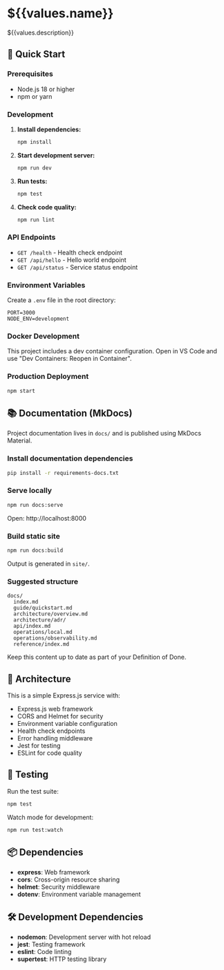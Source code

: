 # ${{values.name}}

${{values.description}}

## 🚀 Quick Start

### Prerequisites

- Node.js 18 or higher
- npm or yarn

### Development

1. **Install dependencies:**

   ```bash
   npm install
   ```

2. **Start development server:**

   ```bash
   npm run dev
   ```

3. **Run tests:**

   ```bash
   npm test
   ```

4. **Check code quality:**
   ```bash
   npm run lint
   ```

### API Endpoints

- `GET /health` - Health check endpoint
- `GET /api/hello` - Hello world endpoint
- `GET /api/status` - Service status endpoint

### Environment Variables

Create a `.env` file in the root directory:

```env
PORT=3000
NODE_ENV=development
```

### Docker Development

This project includes a dev container configuration. Open in VS Code and use "Dev Containers: Reopen in Container".

### Production Deployment

```bash
npm start
```

## 📚 Documentation (MkDocs)

Project documentation lives in `docs/` and is published using MkDocs Material.

### Install documentation dependencies

```bash
pip install -r requirements-docs.txt
```

### Serve locally

```bash
npm run docs:serve
```

Open: http://localhost:8000

### Build static site

```bash
npm run docs:build
```

Output is generated in `site/`.

### Suggested structure

```
docs/
  index.md
  guide/quickstart.md
  architecture/overview.md
  architecture/adr/
  api/index.md
  operations/local.md
  operations/observability.md
  reference/index.md
```

Keep this content up to date as part of your Definition of Done.

## 📝 Architecture

This is a simple Express.js service with:

- Express.js web framework
- CORS and Helmet for security
- Environment variable configuration
- Health check endpoints
- Error handling middleware
- Jest for testing
- ESLint for code quality

## 🧪 Testing

Run the test suite:

```bash
npm test
```

Watch mode for development:

```bash
npm run test:watch
```

## 📦 Dependencies

- **express**: Web framework
- **cors**: Cross-origin resource sharing
- **helmet**: Security middleware
- **dotenv**: Environment variable management

## 🛠️ Development Dependencies

- **nodemon**: Development server with hot reload
- **jest**: Testing framework
- **eslint**: Code linting
- **supertest**: HTTP testing library

